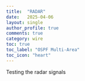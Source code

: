 ```yaml
---
title:  "RADAR"
date:   2025-04-06
layout: single
author_profile: true
comments: true
category: wire
toc: true
toc_label: "OSPF Multi-Area"
toc_icon: "heart"
---
```


Testing the radar signals